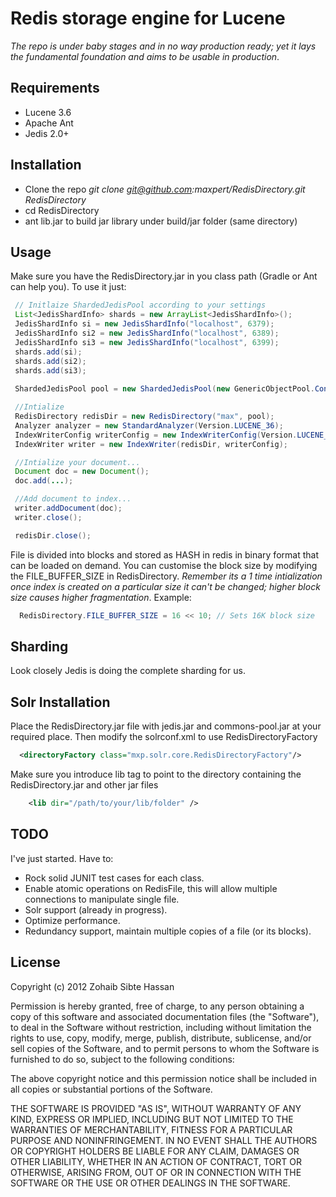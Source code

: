 Redis storage engine for Lucene 
===============================

_The repo is under baby stages and in no way production ready; yet it lays the fundamental foundation and aims to be usable in production_. 


Requirements
------------

* Lucene 3.6
* Apache Ant
* Jedis 2.0+

Installation
------------

*   Clone the repo _git clone git@github.com:maxpert/RedisDirectory.git RedisDirectory_
*   cd RedisDirectory
*   ant lib.jar to build jar library under build/jar folder (same directory)

Usage
-----

 Make sure you have the RedisDirectory.jar in you class path (Gradle or Ant can help you). To use it just:

```java
 // Initlaize ShardedJedisPool according to your settings
 List<JedisShardInfo> shards = new ArrayList<JedisShardInfo>();
 JedisShardInfo si = new JedisShardInfo("localhost", 6379);
 JedisShardInfo si2 = new JedisShardInfo("localhost", 6389);
 JedisShardInfo si3 = new JedisShardInfo("localhost", 6399);
 shards.add(si);
 shards.add(si2);
 shards.add(si3);
 
 ShardedJedisPool pool = new ShardedJedisPool(new GenericObjectPool.Config(), shards);

 //Intialize 
 RedisDirectory redisDir = new RedisDirectory("max", pool);
 Analyzer analyzer = new StandardAnalyzer(Version.LUCENE_36);
 IndexWriterConfig writerConfig = new IndexWriterConfig(Version.LUCENE_36, analyzer);
 IndexWriter writer = new IndexWriter(redisDir, writerConfig);

 //Intialize your document...
 Document doc = new Document();
 doc.add(...);

 //Add document to index...
 writer.addDocument(doc);
 writer.close();

 redisDir.close();
```

File is divided into blocks and stored as HASH in redis in binary format that can be loaded on demand. You can customise the block size by modifying the FILE_BUFFER_SIZE in RedisDirectory. *Remember its a 1 time intialization once index is created on a particular size it can't be changed; higher block size causes higher fragmentation*. Example:

```java
  RedisDirectory.FILE_BUFFER_SIZE = 16 << 10; // Sets 16K block size
```

Sharding
--------

 Look closely Jedis is doing the complete sharding for us.

Solr Installation
-----------------

 Place the RedisDirectory.jar file with jedis.jar and commons-pool.jar at your required place. Then modify the solrconf.xml to use RedisDirectoryFactory

```xml
  <directoryFactory class="mxp.solr.core.RedisDirectoryFactory"/>
```

Make sure you introduce lib tag to point to the directory containing the RedisDirectory.jar and other jar files

```xml
    <lib dir="/path/to/your/lib/folder" />
```

TODO
----

I've just started. Have to:

*   Rock solid JUNIT test cases for each class.
*   Enable atomic operations on RedisFile, this will allow multiple connections to manipulate single file.
*   Solr support (already in progress).
*   Optimize performance.
*   Redundancy support, maintain multiple copies of a file (or its blocks).



## License

Copyright (c) 2012 Zohaib Sibte Hassan

Permission is hereby granted, free of charge, to any person
obtaining a copy of this software and associated documentation
files (the "Software"), to deal in the Software without
restriction, including without limitation the rights to use,
  copy, modify, merge, publish, distribute, sublicense, and/or sell
  copies of the Software, and to permit persons to whom the
  Software is furnished to do so, subject to the following
  conditions:

  The above copyright notice and this permission notice shall be
  included in all copies or substantial portions of the Software.

  THE SOFTWARE IS PROVIDED "AS IS", WITHOUT WARRANTY OF ANY KIND,
  EXPRESS OR IMPLIED, INCLUDING BUT NOT LIMITED TO THE WARRANTIES
  OF MERCHANTABILITY, FITNESS FOR A PARTICULAR PURPOSE AND
  NONINFRINGEMENT. IN NO EVENT SHALL THE AUTHORS OR COPYRIGHT
  HOLDERS BE LIABLE FOR ANY CLAIM, DAMAGES OR OTHER LIABILITY,
  WHETHER IN AN ACTION OF CONTRACT, TORT OR OTHERWISE, ARISING
  FROM, OUT OF OR IN CONNECTION WITH THE SOFTWARE OR THE USE OR
  OTHER DEALINGS IN THE SOFTWARE.

